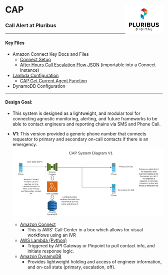 # CAP   <a href="https://pluribusdigital.com" target="_blank"><img align="right" src="pb-logo-maintransparent.svg" width="120" alt="Pluribus Digital Logo" ></a>
### Call Alert at Pluribus
____
#### Key Files
* Amazon Connect Key Docs and Files
    * [Connect Setup](connect_setup.md)
    * [After Hours Call Escalation Flow JSON](AfterHouse_IncomingWEscalation.json) (importable into a Connect instance)
* [Lambda Configuration](lambda.md)
    * [CAP Get Current Agent Function](CAP-GetCurrentAgent.)
* DynamoDB Configuration
___
#### Design Goal: 
* This system is designed as a lightweight, and modular tool for connecting agnostic monitoring, alerting, and future frameworks to be able to contact engineers and reporting chains via SMS and Phone Call.

* **V1**: This version provided a generic phone number that connects requestor to primary and secondary on-call contacts if there is an emergency.
![CAP V1 System Design Diagram](/CAP-SysV1.png)

    * [Amazon Connect](https://aws.amazon.com/connect/)
        * This is AWS' Call Center in a box which allows for visual workflows using an IVR
    * [AWS Lambda (Python)](https://docs.aws.amazon.com/lambda/latest/dg/lambda-python.html)
        * Triggered by API Gateway or Pinpoint to pull contact info, and initiate response logic.
    * [Amazon DynamoDB](https://aws.amazon.com/dynamodb/)
        * Provides lightweight holding and access of engineer information, and on-call state (primary, escalation, off).


